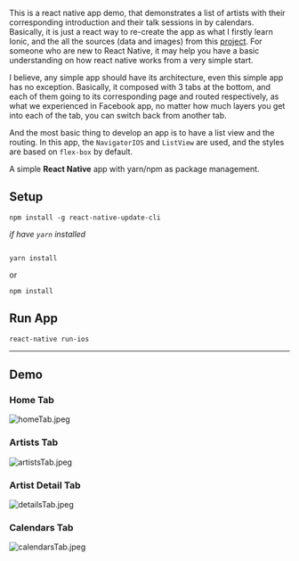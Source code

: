 This is a react native app demo, that demonstrates a list of artists with their corresponding introduction and their talk sessions in by calendars. Basically, it is just a react way to re-create the app as what I firstly learn Ionic, and the all the sources (data and images) from this [project](https://github.com/planetoftheweb/angularMobile).
For someone who are new to React Native, it may help you have a basic understanding on how react native works from a very simple start.

I believe, any simple app should have its architecture, even this simple app has no exception. Basically, it composed with 3 tabs at the bottom, and each of them going to its corresponding page and routed respectively, as what we experienced in Facebook app, no matter how much layers you get into each of the tab, you can switch back from another tab.
 
And the most basic thing to develop an app is to have a list view and the routing. In this app, the `NavigatorIOS` and `ListView` are used, and the styles are based on `flex-box` by default.


A simple **React Native** app with yarn/npm as package management.

## Setup ##

```
npm install -g react-native-update-cli

```

*if have `yarn` installed*
```

yarn install

```
or 
```
npm install
```

## Run App ##
```
react-native run-ios
```

***
## Demo ##

### Home Tab ###
![homeTab.jpeg](https://github.com/hustshawn/react-native-demo/blob/master/snapshot/homeTab.jpeg)

### Artists Tab ###
![artistsTab.jpeg](https://github.com/hustshawn/react-native-demo/blob/master/snapshot/artistsTab.jpeg)

### Artist Detail Tab ###
![detailsTab.jpeg](https://github.com/hustshawn/react-native-demo/blob/master/snapshot/detailsTab.jpeg)

### Calendars Tab ###
![calendarsTab.jpeg](https://github.com/hustshawn/react-native-demo/blob/master/snapshot/calendarsTab.jpeg)
